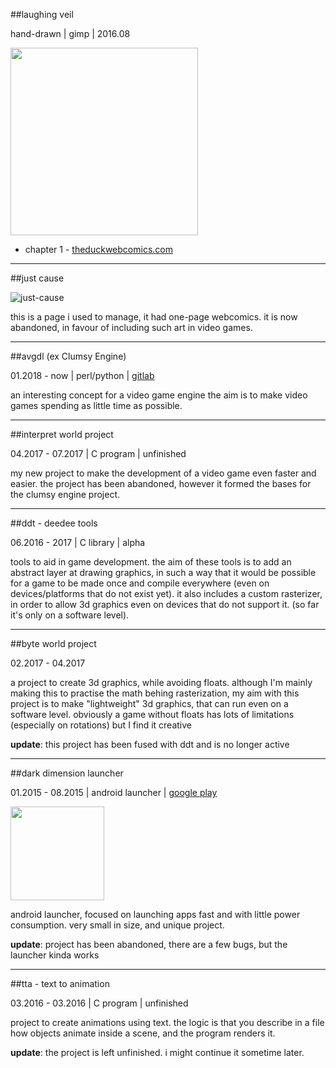 ##laughing veil

hand-drawn | gimp | 2016.08

<img src="@DIR_IMAGES@icon_comic_laughing-veil.png" style="width:300px;"/>

* chapter 1 - <a class="button" href="http://www.theduckwebcomics.com/Laughing_Veil/">theduckwebcomics.com</a>

---

##just cause

![just-cause](@DIR_IMAGES@icon_just-cause.png)

this is a page i used to manage, it had one-page webcomics.
it is now abandoned, in favour of including such art in video games.

---

##avgdl (ex Clumsy Engine)

01.2018 - now | perl/python |
[gitlab](https://gitlab.com/tomtsagk/avgdl)

an interesting concept for a video game engine
the aim is to make video games spending as little time as possible.

---

##interpret world project

04.2017 - 07.2017 | C program | unfinished

my new project to make the development of a video game even faster and easier.
the project has been abandoned, however it formed the bases for the
clumsy engine project.

---

##ddt - deedee tools

06.2016 - 2017 | C library | alpha

tools to aid in game development. the aim of these tools is to add an abstract
layer at drawing graphics, in such a way that it would be possible for a game
to be made once and compile everywhere (even on devices/platforms that do not
exist yet). it also includes a custom rasterizer, in order to allow 3d graphics
even on devices that do not support it. (so far it's only on a software level).

---

##byte world project

02.2017 - 04.2017

a project to create 3d graphics, while avoiding floats. although
 I'm mainly making this to practise the math behing rasterization,
my aim with this project is to make "lightweight" 3d graphics,
that can run even on a software level. obviously a game without floats has
lots of limitations (especially on rotations) but I find it creative

**update**: this project has been fused with ddt and is no longer active

---

##dark dimension launcher

01.2015 - 08.2015 | android launcher |
[google play](https://play.google.com/store/apps/details?id=com.darkdimension.darkdimensionlauncher)

<img src="@DIR_IMAGES@icon_dd-launcher.png" style="width:150px;"/>

android launcher, focused on launching apps fast and with little power consumption.
very small in size, and unique project.

**update**: project has been abandoned, there are a few bugs, but the launcher kinda works

---

##tta - text to animation

03.2016 - 03.2016 | C program | unfinished

project to create animations using text. the logic is that you describe in a file how
objects animate inside a scene, and the program renders it.

**update**: the project is left unfinished. i might continue it sometime later.
